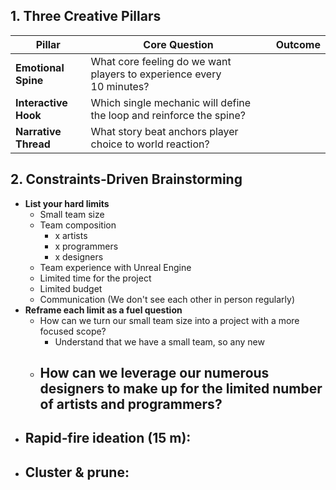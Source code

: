 
## 1. Three Creative Pillars

| Pillar               | Core Question                                                        | Outcome |
| -------------------- | -------------------------------------------------------------------- | ------- |
| **Emotional Spine**  | What core feeling do we want players to experience every 10 minutes? |         |
| **Interactive Hook** | Which single mechanic will define the loop and reinforce the spine?  |         |
| **Narrative Thread** | What story beat anchors player choice to world reaction?             |         |

## 2. Constraints‑Driven Brainstorming

- **List your hard limits**
	- Small team size
	- Team composition
		- x artists
		- x programmers
		- x designers
	- Team experience with Unreal Engine
	- Limited time for the project
	- Limited budget
	- Communication (We don't see each other in person regularly)
- **Reframe each limit as a fuel question**
	- How can we turn our small team size into a project with a more focused scope?
		- Understand that we have a small team, so any new 
	- How can we leverage our numerous designers to make up for the limited number of artists and programmers?
		- 
- **Rapid‑fire ideation (15 m)**:
	-
- **Cluster & prune**:
	-
